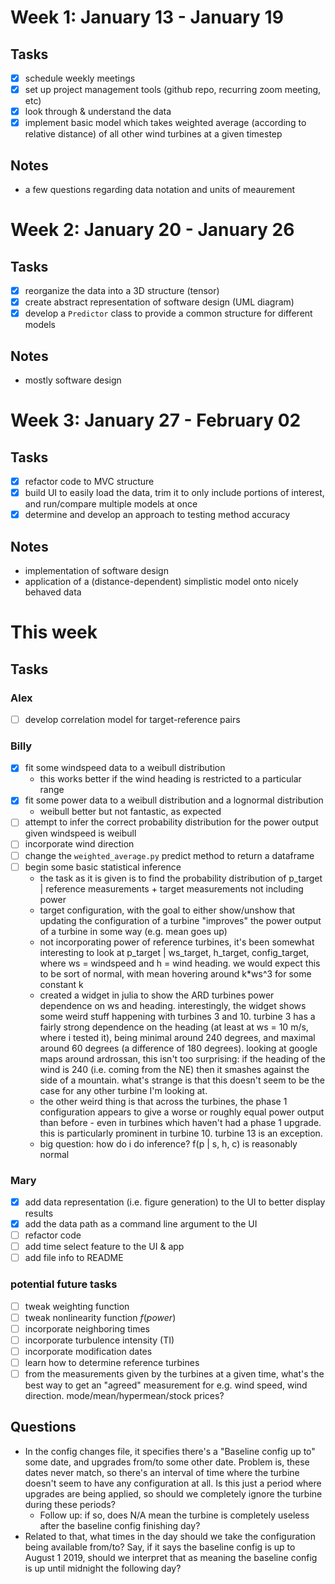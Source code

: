 # Week 1: January 13 - January 19
## Tasks
- [x] schedule weekly meetings
- [x] set up project management tools (github repo, recurring zoom meeting, etc)
- [x] look through & understand the data
- [x] implement basic model which takes weighted average (according to relative distance) of all other wind turbines at a given timestep
## Notes
- a few questions regarding data notation and units of meaurement

# Week 2: January 20 - January 26
## Tasks
- [x] reorganize the data into a 3D structure (tensor)
- [x] create abstract representation of software design (UML diagram)
- [x] develop a `Predictor` class to provide a common structure for different models
## Notes
- mostly software design

# Week 3: January 27 - February 02
## Tasks
- [x] refactor code to MVC structure
- [x] build UI to easily load the data, trim it to only include portions of interest, and run/compare multiple models at once
- [x] determine and develop an approach to testing method accuracy
## Notes
- implementation of software design
- application of a (distance-dependent) simplistic model onto nicely behaved data

# This week
## Tasks
### Alex
- [ ] develop correlation model for target-reference pairs

### Billy
- [x] fit some windspeed data to a weibull distribution
    - this works better if the wind heading is restricted to a particular range
- [x] fit some power data to a weibull distribution and a lognormal distribution
    - weibull better but not fantastic, as expected
- [ ] attempt to infer the correct probability distribution for the power output
  given windspeed is weibull
- [ ] incorporate wind direction
- [ ] change the `weighted_average.py` predict method to return a dataframe
- [ ] begin some basic statistical inference
    - the task as it is given is to find the probability distribution of 
    p_target | reference measurements + target measurements not including power
    + target configuration, with the goal to either show/unshow that updating
      the configuration of a turbine "improves" the power output of a turbine in
      some way (e.g. mean goes up)
    - not incorporating power of reference turbines, it's been somewhat
      interesting to look at p_target | ws_target, h_target, config_target,
      where ws = windspeed and h = wind heading. we would expect this to be sort
      of normal, with mean hovering around k*ws^3 for some constant k
    - created a widget in julia to show the ARD turbines power dependence on ws
      and heading. interestingly, the widget shows some weird stuff happening
      with turbines 3 and 10. turbine 3 has a fairly strong dependence on the
      heading (at least at ws = 10 m/s, where i tested it), being minimal around
      240 degrees, and maximal around 60 degrees (a difference of 180 degrees).
      looking at google maps around ardrossan, this isn't too surprising: if the
      heading of the wind is 240 (i.e. coming from the NE) then it smashes
      against the side of a mountain. what's strange is that this doesn't seem
      to be the case for any other turbine I'm looking at.
    - the other weird thing is that across the turbines, the phase 1
      configuration appears to give a worse or roughly equal power output than
      before - even in turbines which haven't had a phase 1 upgrade. this is 
      particularly prominent in turbine 10. turbine 13 is an exception.
    - big question: how do i do inference? f(p | s, h, c) is reasonably normal

### Mary
- [x] add data representation (i.e. figure generation) to the UI to better display results
- [x] add the data path as a command line argument to the UI
- [ ] refactor code
- [ ] add time select feature to the UI & app
- [ ] add file info to README

### potential future tasks
- [ ] tweak weighting function
- [ ] tweak nonlinearity function $f(power)$
- [ ] incorporate neighboring times
- [ ] incorporate turbulence intensity (TI)
- [ ] incorporate modification dates
- [ ] learn how to determine reference turbines
- [ ] from the measurements given by the turbines at a given time, what's the
  best way to get an "agreed" measurement for e.g. wind speed, wind direction.
  mode/mean/hypermean/stock prices?
  
## Questions
- In the config changes file, it specifies there's a "Baseline config up to"
  some date, and upgrades from/to some other date. Problem is, these dates never
  match, so there's an interval of time where the turbine doesn't seem to have
  any configuration at all. Is this just a period where upgrades are being
  applied, so should we completely ignore the turbine during these periods?
    - Follow up: if so, does N/A mean the turbine is completely useless after
      the baseline config finishing day?
- Related to that, what times in the day should we take the configuration being
  available from/to? Say, if it says the baseline config is up to August 1 2019,
  should we interpret that as meaning the baseline config is up until midnight
  the following day?
